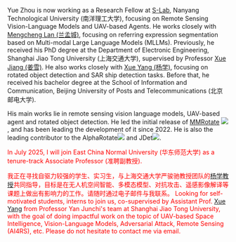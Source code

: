 Yue Zhou is now working as a Research Fellow at [S-Lab](https://www.ntu.edu.sg/s-lab), Nanyang Technological University (南洋理工大学), focusing on Remote Sensing Vision-Language Models and UAV-based Agents. He works closely with [Mengcheng Lan (兰孟城)](https://mc-lan.github.io/), focusing on referring expression segmentation based on Multi-modal Large Language Models (MLLMs). Previously, he received his PhD degree at the Department of Electronic Engineering, Shanghai Jiao Tong University (上海交通大学), supervised by Professor [Xue Jiang (姜雪)](https://sp.sjtu.edu.cn/). He also works closely with [Xue Yang (杨学)](https://yangxue0827.github.io/), focusing on rotated object detection and SAR ship detection tasks. Before that, he received his bachelor degree at the School of Information and Communication, Beijing University of Posts and Telecommunications (北京邮电大学). 

His main works lie in remote sensing vision language models, UAV-based agent and rotated object detection. He led the initial release of [MMRotate](https://github.com/open-mmlab/mmrotate) <img src="https://img.shields.io/github/stars/open-mmlab/mmrotate?style=social" />, and has been leading the development of it since 2022. He is also the leading contributor to the AlphaRotate[![](https://img.shields.io/github/stars/yangxue0827/RotationDetection?style=social&label=Code+Stars)](https://github.com/yangxue0827/RotationDetection) and JDet[![](https://img.shields.io/github/stars/Jittor/JDet?style=social&label=Code+Stars)](https://github.com/Jittor/JDet).

<span style="color:red">In July 2025, I will join East China Normal University (华东师范大学) as a tenure-track Associate Professor (准聘副教授).</span>

<span style="color:red">我正在寻找自驱力较强的学生、实习生，与上海交通大学严骏驰教授团队的[杨学教授](https://yangxue0827.github.io/)共同指导，目标是在无人机空间智能、多模态模型、对抗攻击、遥感影像解译等课题上做出有影响力的工作。请随时通过电子邮件与我联系。</span>
<span style="color:red">Looking for self-motivated students, interns to join us, co-supervised by Assistant Prof. [Xue Yang](https://yangxue0827.github.io/) from Professor Yan Junchi's team at Shanghai Jiao Tong University, with the goal of doing impactful work on the topic of UAV-based Space Intelligence, Vision-Language Models, Adversarial Attack, Remote Sensing (AI4RS), etc. Please do not hesitate to contact me via email.</span>